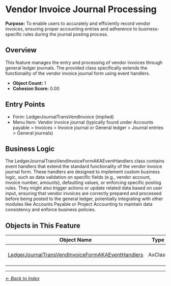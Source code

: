 # Vendor Invoice Journal Processing

**Purpose:** To enable users to accurately and efficiently record vendor invoices, ensuring proper accounting entries and adherence to business-specific rules during the journal posting process.

## Overview

This feature manages the entry and processing of vendor invoices through general ledger journals. The provided class specifically extends the functionality of the vendor invoice journal form using event handlers.

- **Object Count:** 1
- **Cohesion Score:** 0.00

## Entry Points

- Form: LedgerJournalTransVendInvoice (implied)
- Menu Item: Vendor invoice journal (typically found under Accounts payable > Invoices > Invoice journal or General ledger > Journal entries > General journals)

## Business Logic

The LedgerJournalTransVendInvoiceFormAKAEventHandlers class contains event handlers that extend the standard functionality of the vendor invoice journal form. These handlers are designed to implement custom business logic, such as data validation on specific fields (e.g., vendor account, invoice number, amounts), defaulting values, or enforcing specific posting rules. They might also trigger actions or update related data based on user input, ensuring that vendor invoices are correctly prepared and processed before being posted to the general ledger, potentially integrating with other modules like Accounts Payable or Project Accounting to maintain data consistency and enforce business policies.

## Objects in This Feature

| Object Name | Type | Extension | Description |
|-------------|------|-----------|-------------|
| [LedgerJournalTransVendInvoiceFormAKAEventHandlers](Objects/LedgerJournalTransVendInvoiceFormAKAEventHandlers.md) | AxClass |  | <summary> Eventhandler class for the form <c>Le... |

---

*[← Back to Index](../../index.md)*
